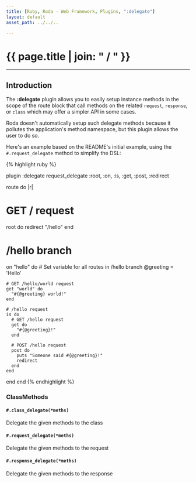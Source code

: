 ```yaml
---
title: [Ruby, Roda - Web Framework, Plugins, ":delegate"]
layout: default
asset_path: ../../..

---
```


# {{ page.title | join: " / " }}

---- 

## Introduction

The **:delegate** plugin allows you to easily setup instance methods in the scope of the route block 
that call methods on the related `request`, `response`, or `class` which may offer a simpler API in some cases.


Roda doesn't automatically setup such delegate methods because it pollutes the application's method 
namespace, but this plugin allows the user to do so.

Here's an example based on the README's initial example, using the `#.request_delegate` method to simplify the DSL:

{% highlight ruby %}

plugin :delegate
request_delegate :root, :on, :is, :get, :post, :redirect

route do |r|
  
  # GET / request
  root do
    redirect "/hello"
  end

  # /hello branch
  on "hello" do
    # Set variable for all routes in /hello branch
    @greeting = 'Hello'

    # GET /hello/world request
    get "world" do
      "#{@greeting} world!"
    end

    # /hello request
    is do
      # GET /hello request
      get do
        "#{@greeting}!"
      end

      # POST /hello request
      post do
        puts "Someone said #{@greeting}!"
        redirect
      end
    end
  end
end
{% endhighlight %}



### ClassMethods

#### `#.class_delegate(*meths)`

Delegate the given methods to the class


#### `#.request_delegate(*meths)`

Delegate the given methods to the request


#### `#.response_delegate(*meths)`

Delegate the given methods to the response

